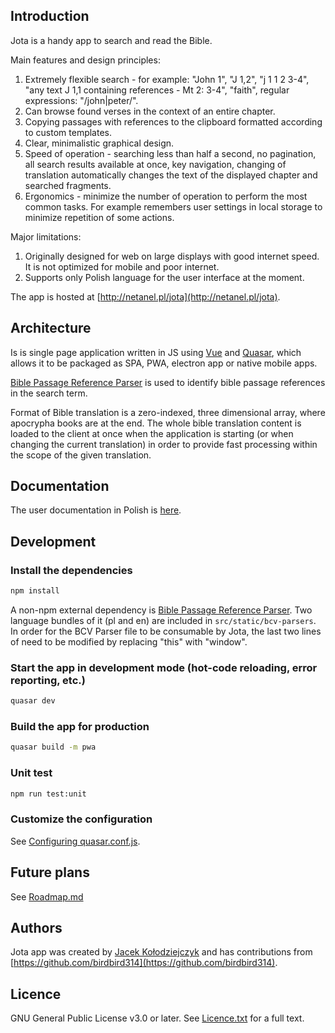 ## Introduction

Jota is a handy app to search and read the Bible. 

Main features and design principles:
1. Extremely flexible search - for example: "John 1", "J 1,2", "j 1 1 2 3-4", "any text J 1,1 containing references - Mt 2: 3-4", "faith", regular expressions: "/john|peter/".
1. Can browse found verses in the context of an entire chapter.
1. Copying passages with references to the clipboard formatted according to custom templates.
1. Clear, minimalistic graphical design.
1. Speed of operation - searching less than half a second, no pagination, all search results available at once, key navigation, changing of translation automatically changes the text of the displayed chapter and searched fragments.
1. Ergonomics - minimize the number of operation to perform the most common tasks. For example remembers user settings in local storage to minimize repetition of some actions.

Major limitations:
1. Originally designed for web on large displays with good internet speed. It is not optimized for mobile and poor internet.
1. Supports only Polish language for the user interface at the moment.

The app is hosted at [http://netanel.pl/jota](http://netanel.pl/jota).

## Architecture

Is is single page application written in JS using [Vue](https://vuejs.org) and [Quasar](https://quasar.dev), which allows it to be packaged as SPA, PWA, electron app or native mobile apps.

[Bible Passage Reference Parser](https://github.com/openbibleinfo/Bible-Passage-Reference-Parser) is used to identify bible passage references in the search term. 

Format of Bible translation is a zero-indexed, three dimensional array, where apocrypha books are at the end. The whole bible translation content is loaded to the client at once when the application is starting (or when changing the current translation) in order to provide fast processing within the scope of the given translation.

## Documentation

The user documentation in Polish is [here](https://docs.google.com/document/d/1unCVgpMRlzlaRRXdxdDkmNyVxqG7honM49lSKS9TTnU/edit#heading=h.xdw3mzx17rvr).

## Development
### Install the dependencies
```bash
npm install
```
A non-npm external dependency is [Bible Passage Reference Parser](https://github.com/openbibleinfo/Bible-Passage-Reference-Parser). Two language bundles of it (pl and en) are included in `src/static/bcv-parsers`. In order for the BCV Parser file to be consumable by Jota, the last two lines of need to be modified by replacing "this" with "window".

### Start the app in development mode (hot-code reloading, error reporting, etc.)
```bash
quasar dev
```

### Build the app for production
```bash
quasar build -m pwa
```

### Unit test
```bash
npm run test:unit
```

### Customize the configuration
See [Configuring quasar.conf.js](https://quasar.dev/quasar-cli/quasar-conf-js).

## Future plans
See [Roadmap.md](Roadmap.md)

## Authors
Jota app was created by [Jacek Kołodziejczyk](https://github.com/virtuecoder) and has contributions from [https://github.com/birdbird314](https://github.com/birdbird314).

## Licence
GNU General Public License v3.0 or later. See [Licence.txt](Licence.txt) for a full text.
